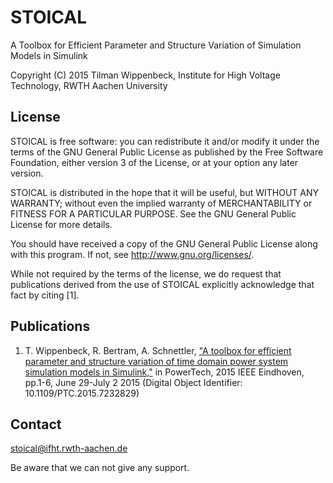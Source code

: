 # STOICAL
A Toolbox for Efficient Parameter and Structure Variation of Simulation Models in Simulink

Copyright (C) 2015 Tilman Wippenbeck, Institute for High Voltage Technology, RWTH Aachen University

## License
STOICAL is free software: you can redistribute it and/or modify
it under the terms of the GNU General Public License as published by
the Free Software Foundation, either version 3 of the License, or
at your option any later version.

STOICAL is distributed in the hope that it will be useful,
but WITHOUT ANY WARRANTY; without even the implied warranty of
MERCHANTABILITY or FITNESS FOR A PARTICULAR PURPOSE.  See the
GNU General Public License for more details.

You should have received a copy of the GNU General Public License
along with this program.  If not, see <http://www.gnu.org/licenses/>.

While not required by the terms of the license, we do request that publications derived from the use of STOICAL explicitly acknowledge that fact by citing [1]. 

## Publications

1. T. Wippenbeck, R. Bertram, A. Schnettler, 
["A toolbox for efficient parameter and structure variation of time domain power system simulation models in Simulink,"](http://dx.doi.org/10.1109/PTC.2015.7232829) 
in PowerTech, 2015 IEEE Eindhoven, pp.1-6, June 29-July 2 2015
(Digital Object Identifier: 10.1109/PTC.2015.7232829)

## Contact
stoical@ifht.rwth-aachen.de

Be aware that we can not give any support.
